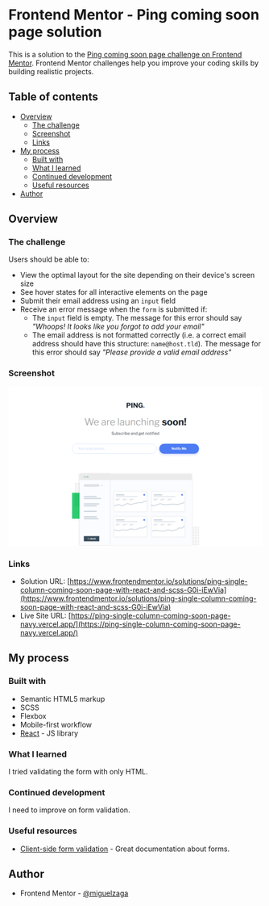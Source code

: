 # Frontend Mentor - Ping coming soon page solution

This is a solution to the [Ping coming soon page challenge on Frontend Mentor](https://www.frontendmentor.io/challenges/ping-single-column-coming-soon-page-5cadd051fec04111f7b848da). Frontend Mentor challenges help you improve your coding skills by building realistic projects. 

## Table of contents

- [Overview](#overview)
  - [The challenge](#the-challenge)
  - [Screenshot](#screenshot)
  - [Links](#links)
- [My process](#my-process)
  - [Built with](#built-with)
  - [What I learned](#what-i-learned)
  - [Continued development](#continued-development)
  - [Useful resources](#useful-resources)
- [Author](#author)

## Overview

### The challenge

Users should be able to:

- View the optimal layout for the site depending on their device's screen size
- See hover states for all interactive elements on the page
- Submit their email address using an `input` field
- Receive an error message when the `form` is submitted if:
	- The `input` field is empty. The message for this error should say *"Whoops! It looks like you forgot to add your email"*
	- The email address is not formatted correctly (i.e. a correct email address should have this structure: `name@host.tld`). The message for this error should say *"Please provide a valid email address"*

### Screenshot

![](./screenshot.png)

### Links

- Solution URL: [https://www.frontendmentor.io/solutions/ping-single-column-coming-soon-page-with-react-and-scss-G0i-iEwVia](https://www.frontendmentor.io/solutions/ping-single-column-coming-soon-page-with-react-and-scss-G0i-iEwVia)
- Live Site URL: [https://ping-single-column-coming-soon-page-navy.vercel.app/](https://ping-single-column-coming-soon-page-navy.vercel.app/)

## My process

### Built with

- Semantic HTML5 markup
- SCSS
- Flexbox
- Mobile-first workflow
- [React](https://reactjs.org/) - JS library

### What I learned

I tried validating the form with only HTML.

### Continued development

I need to improve on form validation.

### Useful resources

- [Client-side form validation](https://developer.mozilla.org/en-US/docs/Learn/Forms/Form_validation) - Great documentation about forms.

## Author

- Frontend Mentor - [@miguelzaga](https://www.frontendmentor.io/profile/miguelzaga)

